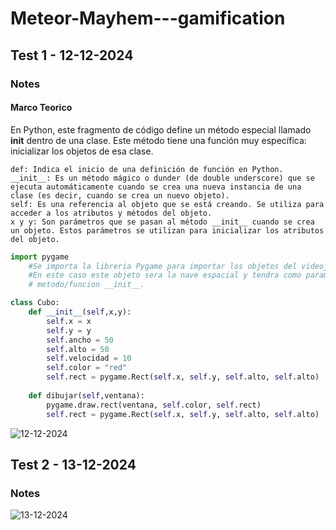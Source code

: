 # Meteor-Mayhem---gamification
## Test 1 - 12-12-2024
### Notes
#### Marco Teorico
En Python, este fragmento de código define un método especial llamado __init__ dentro de una clase. Este método tiene una función muy específica: inicializar los objetos de esa clase.

    def: Indica el inicio de una definición de función en Python.
    __init__: Es un método mágico o dunder (de double underscore) que se ejecuta automáticamente cuando se crea una nueva instancia de una clase (es decir, cuando se crea un nuevo objeto).
    self: Es una referencia al objeto que se está creando. Se utiliza para acceder a los atributos y métodos del objeto.
    x y y: Son parámetros que se pasan al método __init__ cuando se crea un objeto. Estos parámetros se utilizan para inicializar los atributos del objeto.
    
```Python
import pygame 
    #Se importa la libreria Pygame para importar los objetos del videojuego.
    #En este caso este objeto sera la nave espacial y tendra como parametros x, y. Estos pertenenecen al argumento del
    # metodo/funcion __init__.

class Cubo:
    def __init__(self,x,y):
        self.x = x
        self.y = y
        self.ancho = 50
        self.alto = 50
        self.velocidad = 10
        self.color = "red"
        self.rect = pygame.Rect(self.x, self.y, self.alto, self.alto)
        
    def dibujar(self,ventana):
        pygame.draw.rect(ventana, self.color, self.rect)
        self.rect = pygame.Rect(self.x, self.y, self.alto, self.alto)
```
![12-12-2024](https://github.com/user-attachments/assets/a01cb102-7d33-42f5-bc45-0bf1c803e04d)
## Test 2 - 13-12-2024
### Notes
![13-12-2024](https://github.com/user-attachments/assets/273f85f5-67be-40e0-a9c9-cdd43acb8f6a)
